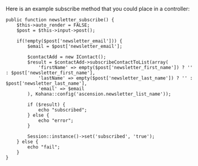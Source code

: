 Here is an example subscribe method that you could place in a controller:

	public function newsletter_subscribe() {
		$this->auto_render = FALSE;
		$post = $this->input->post();

		if(!empty($post['newsletter_email'])) {
			$email = $post['newsletter_email'];
		
			$contactAdd = new IContact();
			$result = $contactAdd->subscribeContactToList(array(
				'firstName' => empty($post['newsletter_first_name']) ? '' : $post['newsletter_first_name'],
				'lastName' => empty($post['newsletter_last_name']) ? '' : $post['newsletter_last_name'],
				'email' => $email
			), Kohana::config('ascension.newsletter_list_name'));

			if ($result) {
				echo "subscribed";
			} else {
				echo "error";
			}
		
			Session::instance()->set('subscribed', 'true');
		} else {
			echo "fail";
		}
	}